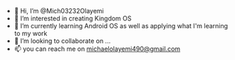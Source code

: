 - 👋 Hi, I’m @Mich03232Olayemi
- 👀 I’m interested in creating Kingdom OS
- 🌱 I’m currently learning Android OS as well as applying what I'm learning to my work
- 💞️ I’m looking to collaborate on ...
- 📫 you can reach me on michaelolayemi490@gmail.com

<!---
Mich03232Olayemi/Mich03232Olayemi is a ✨ special ✨ repository because its `README.md` (this file) appears on your GitHub profile.
You can click the Preview link to take a look at your changes.
--->
